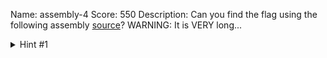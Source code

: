 Name: assembly-4
Score: 550
Description: Can you find the flag using the following assembly <a href='//2018shell1.picoctf.com/static/270221b2617705a59ddf33b4c6fd0546/comp.nasm'>source</a>? WARNING: It is VERY long...
<details><summary>Hint #1</summary>Hmm.. There must be an easier way than reversing the whole thing right?</details>